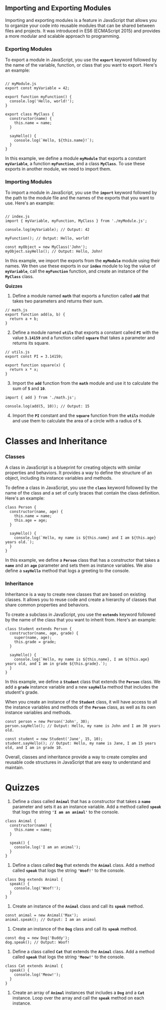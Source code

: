 ## Importing and Exporting Modules

Importing and exporting modules is a feature in JavaScript that allows you to organize your code into reusable modules that can be shared between files and projects. It was introduced in ES6 (ECMAScript 2015) and provides a more modular and scalable approach to programming.

### **Exporting Modules**

To export a module in JavaScript, you use the **`export`** keyword followed by the name of the variable, function, or class that you want to export. Here's an example:

```

// myModule.js
export const myVariable = 42;

export function myFunction() {
  console.log('Hello, world!');
}

export class MyClass {
  constructor(name) {
    this.name = name;
  }

  sayHello() {
    console.log(`Hello, ${this.name}!`);
  }
}

```

In this example, we define a module **`myModule`** that exports a constant **`myVariable`**, a function **`myFunction`**, and a class **`MyClass`**. To use these exports in another module, we need to import them.

### **Importing Modules**

To import a module in JavaScript, you use the **`import`** keyword followed by the path to the module file and the names of the exports that you want to use. Here's an example:

```

// index.js
import { myVariable, myFunction, MyClass } from './myModule.js';

console.log(myVariable); // Output: 42

myFunction(); // Output: Hello, world!

const myObject = new MyClass('John');
myObject.sayHello(); // Output: Hello, John!

```

In this example, we import the exports from the **`myModule`** module using their names. We then use these exports in our **`index`** module to log the value of **`myVariable`**, call the **`myFunction`** function, and create an instance of the **`MyClass`** class.

**Quizzes**

1. Define a module named **`math`** that exports a function called **`add`** that takes two parameters and returns their sum.

```
// math.js
export function add(a, b) {
  return a + b;
}

```

2. Define a module named **`utils`** that exports a constant called **`PI`** with the value **`3.14159`** and a function called **`square`** that takes a parameter and returns its square.

```
// utils.js
export const PI = 3.14159;

export function square(x) {
  return x * x;
}

```

3. Import the **`add`** function from the **`math`** module and use it to calculate the sum of **`5`** and **`10`**.

```
import { add } from './math.js';

console.log(add(5, 10)); // Output: 15

```

4. Import the **`PI`** constant and the **`square`** function from the **`utils`** module and use them to calculate the area of a circle with a radius of **`5`**.

# Classes and Inheritance

### **Classes**

A class in JavaScript is a blueprint for creating objects with similar properties and behaviors. It provides a way to define the structure of an object, including its instance variables and methods.

To define a class in JavaScript, you use the **`class`** keyword followed by the name of the class and a set of curly braces that contain the class definition. Here's an example:

```
class Person {
  constructor(name, age) {
    this.name = name;
    this.age = age;
  }

  sayHello() {
    console.log(`Hello, my name is ${this.name} and I am ${this.age} years old.`);
  }
}

```

In this example, we define a **`Person`** class that has a constructor that takes a **`name`** and an **`age`** parameter and sets them as instance variables. We also define a **`sayHello`** method that logs a greeting to the console.

### **Inheritance**

Inheritance is a way to create new classes that are based on existing classes. It allows you to reuse code and create a hierarchy of classes that share common properties and behaviors.

To create a subclass in JavaScript, you use the **`extends`** keyword followed by the name of the class that you want to inherit from. Here's an example:

```
class Student extends Person {
  constructor(name, age, grade) {
    super(name, age);
    this.grade = grade;
  }

  sayHello() {
    console.log(`Hello, my name is ${this.name}, I am ${this.age} years old, and I am in grade ${this.grade}.`);
  }
}

```

In this example, we define a **`Student`** class that extends the **`Person`** class. We add a **`grade`** instance variable and a new **`sayHello`** method that includes the student's grade.

When you create an instance of the **`Student`** class, it will have access to all the instance variables and methods of the **`Person`** class, as well as its own instance variables and methods.

```
const person = new Person('John', 30);
person.sayHello(); // Output: Hello, my name is John and I am 30 years old.

const student = new Student('Jane', 15, 10);
student.sayHello(); // Output: Hello, my name is Jane, I am 15 years old, and I am in grade 10.

```

Overall, classes and inheritance provide a way to create complex and reusable code structures in JavaScript that are easy to understand and maintain.

# Quizzes

1. Define a class called **`Animal`** that has a constructor that takes a **`name`** parameter and sets it as an instance variable. Add a method called **`speak`** that logs the string **`'I am an animal'`** to the console.

```
class Animal {
  constructor(name) {
    this.name = name;
  }

  speak() {
    console.log('I am an animal');
  }
}

```

1. Define a class called **`Dog`** that extends the **`Animal`** class. Add a method called **`speak`** that logs the string **`'Woof!'`** to the console.

```
class Dog extends Animal {
  speak() {
    console.log('Woof!');
  }
}

```

1. Create an instance of the **`Animal`** class and call its **`speak`** method.

```
const animal = new Animal('Max');
animal.speak(); // Output: I am an animal

```

1. Create an instance of the **`Dog`** class and call its **`speak`** method.

```
const dog = new Dog('Buddy');
dog.speak(); // Output: Woof!

```

1. Define a class called **`Cat`** that extends the **`Animal`** class. Add a method called **`speak`** that logs the string **`'Meow!'`** to the console.

```
class Cat extends Animal {
  speak() {
    console.log('Meow!');
  }
}

```

1. Create an array of **`Animal`** instances that includes a **`Dog`** and a **`Cat`** instance. Loop over the array and call the **`speak`** method on each instance.
